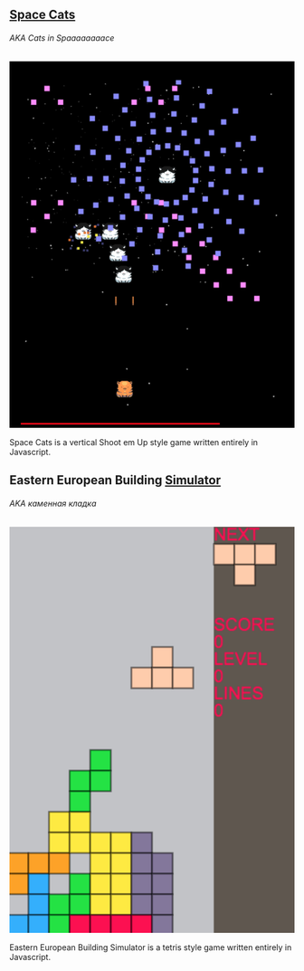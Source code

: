## [Space Cats](https://soumam.github.io/space-cats)
###### *AKA Cats in Spaaaaaaaace*
[![space cats](img/space_cats.png "not to be confused with Swat Cats")](https://soumam.github.io/space-cats)


Space Cats is a vertical Shoot em Up style game written entirely in Javascript.


## Eastern European Building [Simulator](https://soumam.github.io/eebs)
###### *AKA каменная кладка*
[![eebs](img/eebs.png "каменная кладка")](https://soumam.github.io/eebs)


Eastern European Building Simulator is a tetris style game written entirely in Javascript.